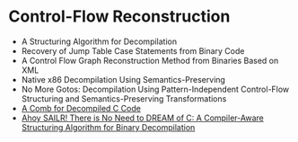# Control-Flow Reconstruction

- A Structuring Algorithm for Decompilation
- Recovery of Jump Table Case Statements from Binary Code
- A Control Flow Graph Reconstruction Method from Binaries Based on XML
- Native x86 Decompilation Using Semantics-Preserving 
- No More Gotos: Decompilation Using Pattern-Independent Control-Flow Structuring and Semantics-Preserving Transformations
- [A Comb for Decompiled C Code](./revng.md)
- [Ahoy SAILR! There is No Need to DREAM of C: A Compiler-Aware Structuring Algorithm for Binary Decompilation](./sailr.md)
